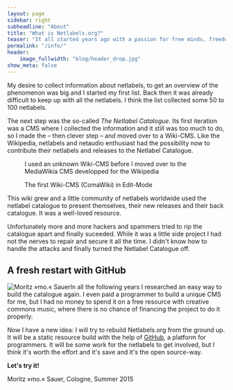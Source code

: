 ```yaml
---
layout: page
sidebar: right
subheadline: "About"
title: "What is Netlabels.org?"
teaser: "It all started years ago with a passion for free minds, freedom and first of all my love for music. The term <em>netlabel</em> and its idea was still unfamiliar to most music lovers. My first contact to netlabels was – I guess – in 2000. I discovered my first netlabels through a then very active and friendly mailing list called <em>Netaudio</em>."
permalink: "/info/"
header:
    image_fullwidth: "blog/header_drop.jpg"
show_meta: false
---
```

My desire to collect information about netlabels, to get an overview of the phenomenon was big and I started my first list. Back then it was already difficult to keep up with all the netlabels. I think the list collected some 50 to 100 netlabels.

The next step was the so-called *The Netlabel Catalogue*. Its first iteration was a CMS where I collected the information and it still was too much to do, so I made the – then clever step – and moved over to a Wiki-CMS. Like the Wikipedia, netlabels and netaudio enthusiast had the possibility now to contribute their netlabels and releases to the Netlabel Catalogue.

<figure>
    <img src="{{ site.url }}/archive/screenshot/first_wiki_netlabel_catalogue_1.png" alt="">
    <figcaption>I used an unknown Wiki-CMS before I moved over to the MediaWikia CMS developped for the Wikipedia</figcaption>
</figure>

<figure>
    <img src="{{ site.url }}/archive/screenshot/first_wiki_netlabel_catalogue_2.png" alt="">
    <figcaption>The first Wiki-CMS (ComaWiki) in Edit-Mode</figcaption>
</figure>

This wiki grew and a little community of netlabels worldwide used the netlabel catalogue to present themselves, their new releases and their back catalogue. It was a well-loved resource.

Unfortunately more and more hackers and spammers tried to rip the catalogue apart and finally suceeded. While it was a little side project I had not the nerves to repair and secure it all the time. I didn't know how to handle the attacks and finally turned the Netlabel Catalogue off.



## A fresh restart with GitHub

<img src="{{ site.urlimg }}/pages/moritz_mo_sauer_quadratisch-256.jpg" class="right" alt="Moritz »mo.« Sauer">In all the following years I researched an easy way to build the catalogue again. I even paid a programmer to build a unique CMS for me, but I had no money to spend it on a free resource with creative commons music, where there is no chance of financing the project to do it properly.

Now I have a new idea: I will try to rebuild Netlabels.org from the ground up. It will be a static resource build with the help of [GitHub][1], a platform for programmers. It will be some work for the netlabels to get involved, but I think it's worth the effort and it's save and it's the open source-way.

**Let's try it!**

Moritz »mo.« Sauer, Cologne, Summer 2015



 [1]: https://github.com/Phlow
 [2]: #
 [3]: #
 [4]: #
 [5]: #
 [6]: #
 [7]: #
 [8]: #
 [9]: #
 [10]: #